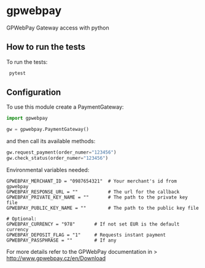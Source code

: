 # gpwebpay

GPWebPay Gateway access with python

## How to run the tests

To run the tests:
```bash
 pytest
 ```

## Configuration
To use this module create a PaymentGateway:

```python
import gpwebpay

gw = gpwebpay.PaymentGateway()
```

and then call its available methods:

```python
gw.request_payment(order_numer="123456")
gw.check_status(order_numer="123456")

```

Environmental variables needed:
```
GPWEBPAY_MERCHANT_ID = "0987654321"  # Your merchant's id from gpwebpay
GPWEBPAY_RESPONSE_URL = ""           # The url for the callback
GPWEBPAY_PRIVATE_KEY_NAME = ""       # The path to the private key file
GPWEBPAY_PUBLIC_KEY_NAME = ""        # The path to the public key file

# Optional:
GPWEBPAY_CURRENCY = "978"       # If not set EUR is the default currency
GPWEBPAY_DEPOSIT_FLAG = "1"     # Requests instant payment
GPWEBPAY_PASSPHRASE = ""        # If any
```

For more details refer to the GPWebPay documentation in > http://www.gpwebpay.cz/en/Download


